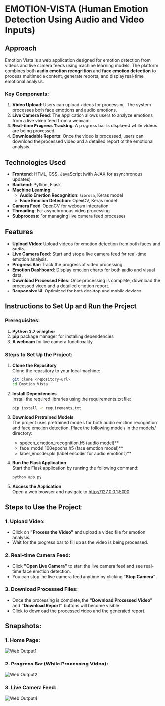 # EMOTION-VISTA (Human Emotion Detection Using Audio and Video Inputs)
## Approach
Emotion Vista is a web application designed for emotion detection from videos and live camera feeds using machine learning models. The platform combines both **audio emotion recognition** and **face emotion detection** to process multimedia content, generate reports, and display real-time emotional analysis.

### Key Components:
1. **Video Upload**: Users can upload videos for processing. The system processes both face emotions and audio emotions.
2. **Live Camera Feed**: The application allows users to analyze emotions from a live video feed from a webcam.
3. **Real-time Progress Tracking**: A progress bar is displayed while videos are being processed.
4. **Downloadable Reports**: Once the video is processed, users can download the processed video and a detailed report of the emotional analysis.

## Technologies Used
- **Frontend**: HTML, CSS, JavaScript (with AJAX for asynchronous updates)
- **Backend**: Python, Flask
- **Machine Learning**:
  - **Audio Emotion Recognition**: `librosa`, Keras model
  - **Face Emotion Detection**: OpenCV, Keras model
- **Camera Feed**: OpenCV for webcam integration
- **Threading**: For asynchronous video processing
- **Subprocess**: For managing live camera feed processes

## Features
- **Upload Video**: Upload videos for emotion detection from both faces and audio.
- **Live Camera Feed**: Start and stop a live camera feed for real-time emotion analysis.
- **Progress Bar**: Track the progress of video processing.
- **Emotion Dashboard**: Display emotion charts for both audio and visual data.
- **Download Processed Files**: Once processing is complete, download the processed video and a detailed emotion report.
- **Responsive UI**: Optimized for both desktop and mobile devices.

## Instructions to Set Up and Run the Project

### Prerequisites:
1. **Python 3.7 or higher**
2. **pip** package manager for installing dependencies
3. **A webcam** for live camera functionality

### Steps to Set Up the Project:

1. **Clone the Repository**  
   Clone the repository to your local machine:
   ```bash
   git clone <repository-url>
   cd Emotion_Vista
2. **Install Dependencies**  
   Install the required libraries using the requirements.txt file:
   ```bash
   pip install -r requirements.txt

3. **Download Pretrained Models**  
   The project uses pretrained models for both audio emotion recognition and face emotion detection. Place the following models in the models/ directory:

    - speech_emotion_recognition.h5 (audio model)**
    - face_model_100epochs.h5 (face emotion model)**
    - label_encoder.pkl (label encoder for audio emotions)**
   
4. **Run the Flask Application**  
   Start the Flask application by running the following command:
   ```bash
   python app.py

5. **Access the Application**  
   Open a web browser and navigate to http://127.0.0.1:5000.

## Steps to Use the Project:

### 1. **Upload Video**:
- Click on **"Process the Video"** and upload a video file for emotion analysis.
- Wait for the progress bar to fill up as the video is being processed.

### 2. **Real-time Camera Feed**:
- Click **"Open Live Camera"** to start the live camera feed and see real-time face emotion detection.
- You can stop the live camera feed anytime by clicking **"Stop Camera"**.

### 3. **Download Processed Files**:
- Once the processing is complete, the **"Download Processed Video"** and **"Download Report"** buttons will become visible.
- Click to download the processed video and the generated report.

## Snapshots:

### 1. **Home Page**:
![Web Output1](https://github.com/user-attachments/assets/1d417f8f-76e7-4174-988a-013821300a0f)

### 2. **Progress Bar (While Processing Video)**:
![Web Output2](https://github.com/user-attachments/assets/07540c76-4a79-4664-b019-21b56a3b2e86)

### 3. **Live Camera Feed**:
![Web Output4](https://github.com/user-attachments/assets/85bbceee-9563-4d6a-88b8-c3a7bbc5352c)






